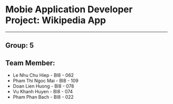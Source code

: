 # Mobie Application Developer Project: Wikipedia App
----------------------------------------------------

## Group: 5

## Team Member:
- Le Nhu Chu Hiep - BI8 - 062
- Pham Thi Ngoc Mai - BI8 - 109
- Doan Lien Huong - BI8 - 078
- Vu Khanh Huyen - BI8 - 074
- Pham Phan Bach - BI8 - 022
